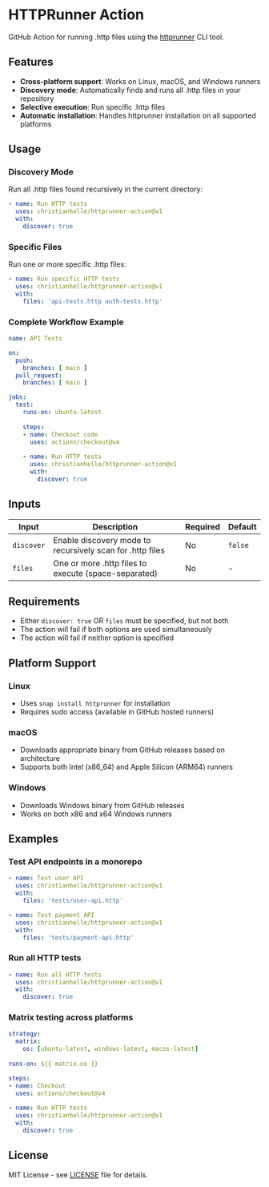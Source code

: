 # HTTPRunner Action

GitHub Action for running .http files using the [httprunner](https://github.com/christianhelle/httprunner) CLI tool.

## Features

- **Cross-platform support**: Works on Linux, macOS, and Windows runners
- **Discovery mode**: Automatically finds and runs all .http files in your repository
- **Selective execution**: Run specific .http files
- **Automatic installation**: Handles httprunner installation on all supported platforms

## Usage

### Discovery Mode

Run all .http files found recursively in the current directory:

```yaml
- name: Run HTTP tests
  uses: christianhelle/httprunner-action@v1
  with:
    discover: true
```

### Specific Files

Run one or more specific .http files:

```yaml
- name: Run specific HTTP tests
  uses: christianhelle/httprunner-action@v1
  with:
    files: 'api-tests.http auth-tests.http'
```

### Complete Workflow Example

```yaml
name: API Tests

on:
  push:
    branches: [ main ]
  pull_request:
    branches: [ main ]

jobs:
  test:
    runs-on: ubuntu-latest
    
    steps:
    - name: Checkout code
      uses: actions/checkout@v4
    
    - name: Run HTTP tests
      uses: christianhelle/httprunner-action@v1
      with:
        discover: true
```

## Inputs

| Input | Description | Required | Default |
|-------|-------------|----------|---------|
| `discover` | Enable discovery mode to recursively scan for .http files | No | `false` |
| `files` | One or more .http files to execute (space-separated) | No | - |

## Requirements

- Either `discover: true` OR `files` must be specified, but not both
- The action will fail if both options are used simultaneously
- The action will fail if neither option is specified

## Platform Support

### Linux
- Uses `snap install httprunner` for installation
- Requires sudo access (available in GitHub hosted runners)

### macOS
- Downloads appropriate binary from GitHub releases based on architecture
- Supports both Intel (x86_64) and Apple Silicon (ARM64) runners

### Windows
- Downloads Windows binary from GitHub releases
- Works on both x86 and x64 Windows runners

## Examples

### Test API endpoints in a monorepo

```yaml
- name: Test user API
  uses: christianhelle/httprunner-action@v1
  with:
    files: 'tests/user-api.http'

- name: Test payment API  
  uses: christianhelle/httprunner-action@v1
  with:
    files: 'tests/payment-api.http'
```

### Run all HTTP tests

```yaml
- name: Run all HTTP tests
  uses: christianhelle/httprunner-action@v1
  with:
    discover: true
```

### Matrix testing across platforms

```yaml
strategy:
  matrix:
    os: [ubuntu-latest, windows-latest, macos-latest]
    
runs-on: ${{ matrix.os }}

steps:
- name: Checkout
  uses: actions/checkout@v4
  
- name: Run HTTP tests
  uses: christianhelle/httprunner-action@v1
  with:
    discover: true
```

## License

MIT License - see [LICENSE](LICENSE) file for details.
